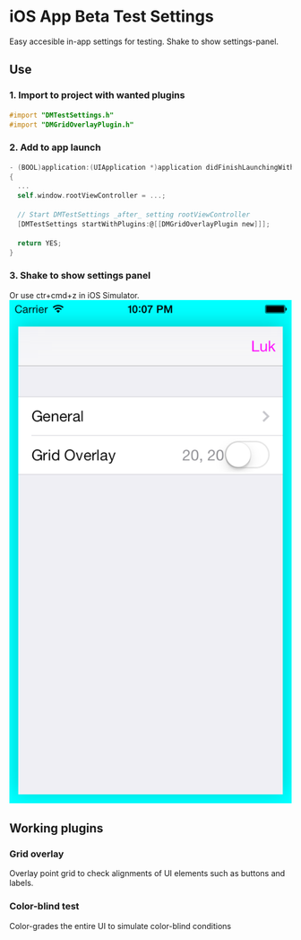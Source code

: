 iOS App Beta Test Settings
==========================

Easy accesible in-app settings for testing. Shake to show settings-panel.

## Use 

### 1. Import to project with wanted plugins

```objective-c
#import "DMTestSettings.h"
#import "DMGridOverlayPlugin.h"
```

### 2. Add to app launch

```objective-c
- (BOOL)application:(UIApplication *)application didFinishLaunchingWithOptions:(NSDictionary *)launchOptions
{
  ...
  self.window.rootViewController = ...;
  
  // Start DMTestSettings _after_ setting rootViewController 
  [DMTestSettings startWithPlugins:@[[DMGridOverlayPlugin new]]];
  
  return YES;
}
```
    
### 3. Shake to show settings panel

Or use ctr+cmd+z in iOS Simulator.
![Settings panel opens on device shake](Screenshots/SettingsPanel.png)

## Working plugins

### Grid overlay
Overlay point grid to check alignments of UI elements such as buttons and labels.

### Color-blind test
Color-grades the entire UI to simulate color-blind conditions
